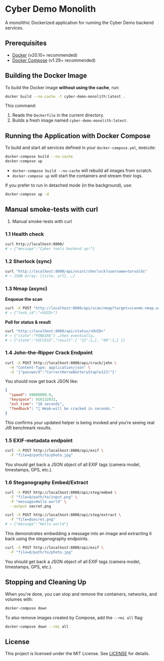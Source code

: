 # Cyber Demo Monolith

A monolithic Dockerized application for running the Cyber Demo backend services.

## Prerequisites

* [Docker](https://www.docker.com/) (v20.10+ recommended)
* [Docker Compose](https://docs.docker.com/compose/) (v1.29+ recommended)

## Building the Docker Image

To build the Docker image **without using the cache**, run:

```bash
docker build --no-cache -t cyber-demo-monolith:latest .
```

This command:

1. Reads the `Dockerfile` in the current directory.
2. Builds a fresh image named `cyber-demo-monolith:latest`.

## Running the Application with Docker Compose

To build and start all services defined in your `docker-compose.yml`, execute:

```bash
docker-compose build --no-cache
docker-compose up
```

* `docker-compose build --no-cache` will rebuild all images from scratch.
* `docker-compose up` will start the containers and stream their logs.

If you prefer to run in detached mode (in the background), use:

```bash
docker-compose up -d
```

## Manual smoke-tests with curl

1. Manual smoke-tests with curl

### 1.1 Health check

```bash
curl http://localhost:8000/
# → {"message":"Cyber tools backend up!"}
```

### 1.2 Sherlock (sync)

```bash
curl "http://localhost:8000/api/osint/sherlock?username=torvalds"
# → JSON array: [{site, url}, …]
```

### 1.3 Nmap (async)

**Enqueue the scan**

```bash
curl -X POST "http://localhost:8000/api/scan/nmap?target=scanme.nmap.org"
# → {"task_id":"<UUID>"}
```

**Poll for status & result**

```bash
curl "http://localhost:8000/api/status/<UUID>"
# → {"state":"PENDING"} …then eventually…
# → {"state":"SUCCESS","result":{ "22":{…}, "80":{…} }}
```

### 1.4 John‑the‑Ripper Crack Endpoint

```bash
curl -X POST http://localhost:8000/api/crack/john \
  -H "Content-Type: application/json" \
  -d '{"password":"CorrectHorseBatteryStaple123!"}'
```

You should now get back JSON like:

```json
{
  "speed": 50000000.0,
  "keyspace": 916132832,
  "est_time": "18 seconds",
  "feedback": "😬 Weak—will be cracked in seconds."
}
```

This confirms your updated helper is being invoked and you’re seeing real JtR benchmark results.

### 1.5 EXIF-metadata endpoint

```bash
curl -X POST http://localhost:8000/api/exif \
  -F "file=@/path/to/photo.jpg"
```

You should get back a JSON object of all EXIF tags (camera model, timestamps, GPS, etc.).

### 1.6 Steganography Embed/Extract

```bash
curl -X POST http://localhost:8000/api/steg/embed \
  -F "file=@/path/to/input.png" \
  -F "message=Hello world" \
  --output secret.png
```

```bash
curl -X POST http://localhost:8000/api/steg/extract \
  -F "file=@secret.png"
# → {"message":"Hello world"}
```

This demonstrates embedding a message into an image and extracting it back using the steganography endpoints.

```bash
curl -X POST http://localhost:8000/api/exif \
  -F "file=@/path/to/photo.jpg"
```

You should get back a JSON object of all EXIF tags (camera model, timestamps, GPS, etc.).



## Stopping and Cleaning Up

When you're done, you can stop and remove the containers, networks, and volumes with:

```bash
docker-compose down
```

To also remove images created by Compose, add the `--rmi all` flag:

```bash
docker-compose down --rmi all
```

## License

This project is licensed under the MIT License. See [LICENSE](LICENSE) for details.
